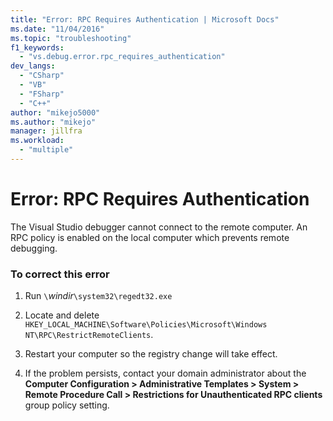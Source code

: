 ```yaml
---
title: "Error: RPC Requires Authentication | Microsoft Docs"
ms.date: "11/04/2016"
ms.topic: "troubleshooting"
f1_keywords:
  - "vs.debug.error.rpc_requires_authentication"
dev_langs:
  - "CSharp"
  - "VB"
  - "FSharp"
  - "C++"
author: "mikejo5000"
ms.author: "mikejo"
manager: jillfra
ms.workload:
  - "multiple"
---
```

# Error: RPC Requires Authentication
The Visual Studio debugger cannot connect to the remote computer. An RPC policy is enabled on the local computer which prevents remote debugging.

### To correct this error

1. Run `\`*windir*`\system32\regedt32.exe`

2. Locate and delete `HKEY_LOCAL_MACHINE\Software\Policies\Microsoft\Windows NT\RPC\RestrictRemoteClients`.

3. Restart your computer so the registry change will take effect.

4. If the problem persists, contact your domain administrator about the **Computer Configuration > Administrative Templates > System > Remote Procedure Call > Restrictions for Unauthenticated RPC clients** group policy setting.